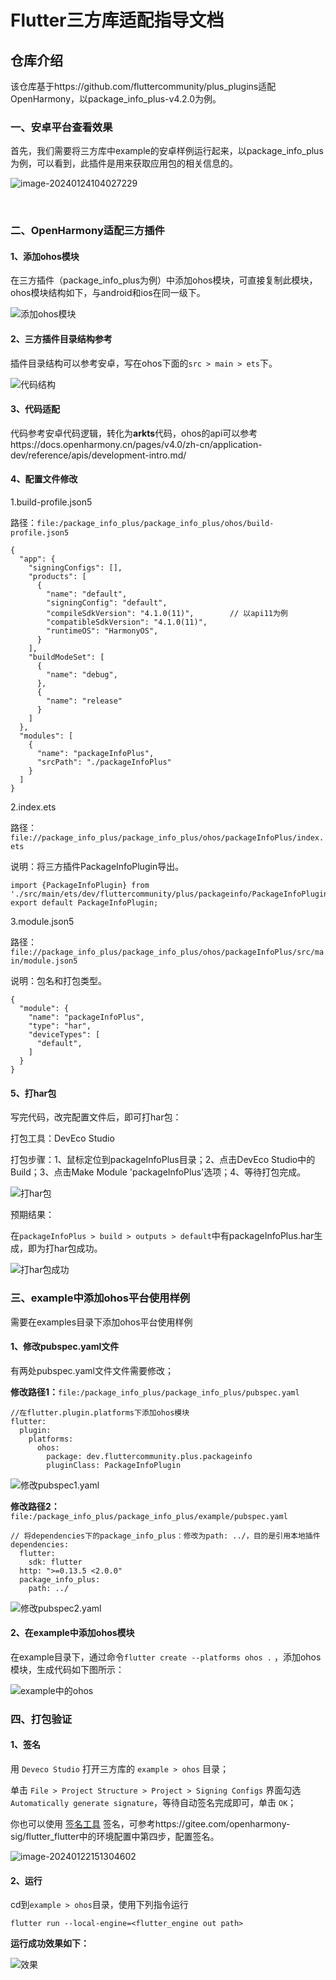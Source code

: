# Flutter三方库适配指导文档

## 仓库介绍

该仓库基于https://github.com/fluttercommunity/plus_plugins适配OpenHarmony，以package_info_plus-v4.2.0为例。

### 一、安卓平台查看效果

首先，我们需要将三方库中example的安卓样例运行起来，以package_info_plus为例，可以看到，此插件是用来获取应用包的相关信息的。

![image-20240124104027229](https://gitee.com/tigerliu1998/flutter_plus_plugins/raw/md/img_storage/%E5%AE%89%E5%8D%93%E6%95%88%E6%9E%9C.png)

​

### 二、OpenHarmony适配三方插件

#### 1、添加ohos模块

在三方插件（package_info_plus为例）中添加ohos模块，可直接复制此模块，ohos模块结构如下，与android和ios在同一级下。

![添加ohos模块](https://gitee.com/tigerliu1998/flutter_plus_plugins/raw/md/img_storage/%E6%B7%BB%E5%8A%A0ohos%E6%A8%A1%E5%9D%97.png)

#### 2、三方插件目录结构参考

插件目录结构可以参考安卓，写在ohos下面的`src > main > ets`下。

![代码结构](https://gitee.com/tigerliu1998/flutter_plus_plugins/raw/md/img_storage/%E7%9B%AE%E5%BD%95%E7%BB%93%E6%9E%84%E5%AF%B9%E6%AF%94.png)

#### 3、代码适配

代码参考安卓代码逻辑，转化为**arkts**代码，ohos的api可以参考https://docs.openharmony.cn/pages/v4.0/zh-cn/application-dev/reference/apis/development-intro.md/

#### 4、配置文件修改

1.build-profile.json5

路径：`file:/package_info_plus/package_info_plus/ohos/build-profile.json5`

```
{
  "app": {
    "signingConfigs": [],
    "products": [
      {
        "name": "default",
        "signingConfig": "default",
        "compileSdkVersion": "4.1.0(11)",        // 以api11为例
        "compatibleSdkVersion": "4.1.0(11)",
        "runtimeOS": "HarmonyOS",
      }
    ],
    "buildModeSet": [
      {
        "name": "debug",
      },
      {
        "name": "release"
      }
    ]
  },
  "modules": [
    {
      "name": "packageInfoPlus",
      "srcPath": "./packageInfoPlus"
    }
  ]
}
```

2.index.ets

路径：`file://package_info_plus/package_info_plus/ohos/packageInfoPlus/index.ets`

说明：将三方插件PackageInfoPlugin导出。

```
import {PackageInfoPlugin} from './src/main/ets/dev/fluttercommunity/plus/packageinfo/PackageInfoPlugin';
export default PackageInfoPlugin;
```

3.module.json5

路径：`file://package_info_plus/package_info_plus/ohos/packageInfoPlus/src/main/module.json5`

说明：包名和打包类型。

```
{
  "module": {
    "name": "packageInfoPlus",
    "type": "har",
    "deviceTypes": [
      "default",
    ]
  }
}
```

#### 5、打har包

写完代码，改完配置文件后，即可打har包：

打包工具：DevEco Studio

打包步骤：1、鼠标定位到packageInfoPlus目录；2、点击DevEco Studio中的Build；3、点击Make Module 'packageInfoPlus'选项；4、等待打包完成。

![打har包 ](https://gitee.com/tigerliu1998/flutter_plus_plugins/raw/md/img_storage/%E6%89%93har%E5%8C%85%20.png)

预期结果：

在`packageInfoPlus > build > outputs > default`中有packageInfoPlus.har生成，即为打har包成功。

![打har包成功 ](https://gitee.com/tigerliu1998/flutter_plus_plugins/raw/md/img_storage/%E6%89%93har%E5%8C%85%E6%88%90%E5%8A%9F.png)



### 三、example中添加ohos平台使用样例

需要在examples目录下添加ohos平台使用样例

#### 1、修改pubspec.yaml文件

有两处pubspec.yaml文件文件需要修改；

**修改路径1：**`file:/package_info_plus/package_info_plus/pubspec.yaml`

```
//在flutter.plugin.platforms下添加ohos模块
flutter:
  plugin:
    platforms:
      ohos:
        package: dev.fluttercommunity.plus.packageinfo
        pluginClass: PackageInfoPlugin
```

![修改pubspec1.yaml](https://gitee.com/tigerliu1998/flutter_plus_plugins/raw/md/img_storage/%E4%BF%AE%E6%94%B9pubspec1.yaml.png)

**修改路径2：**`file:/package_info_plus/package_info_plus/example/pubspec.yaml`

```
// 将dependencies下的package_info_plus：修改为path: ../，目的是引用本地插件
dependencies:
  flutter:
    sdk: flutter
  http: ">=0.13.5 <2.0.0"
  package_info_plus:
    path: ../
```

![修改pubspec2.yaml](https://gitee.com/tigerliu1998/flutter_plus_plugins/raw/md/img_storage/%E4%BF%AE%E6%94%B9pubspec2.yaml.png)

#### 2、在example中添加ohos模块

在example目录下，通过命令`flutter create --platforms ohos .` ，添加ohos模块，生成代码如下图所示：

![example中的ohos](https://gitee.com/tigerliu1998/flutter_plus_plugins/raw/md/img_storage/example%E4%B8%AD%E7%9A%84ohos.png)







### 四、打包验证

#### 1、签名

用 `Deveco Studio` 打开三方库的 `example > ohos` 目录；

单击 `File > Project Structure > Project > Signing Configs` 界面勾选 `Automatically generate signature`，等待自动签名完成即可，单击 `OK`；

你也可以使用 [签名工具](https://gitee.com/openharmony/developtools_hapsigner) 签名，可参考https://gitee.com/openharmony-sig/flutter_flutter中的环境配置中第四步，配置签名。

![image-20240122151304602](https://gitee.com/tigerliu1998/flutter_plus_plugins/raw/md/img_storage/%E7%AD%BE%E5%90%8D.png)

#### 2、运行

cd到`example > ohos`目录，使用下列指令运行

```
flutter run --local-engine=<flutter_engine out path>
```

**运行成功效果如下：**

![效果](https://gitee.com/tigerliu1998/flutter_plus_plugins/raw/md/img_storage/%E6%95%88%E6%9E%9C.png)
